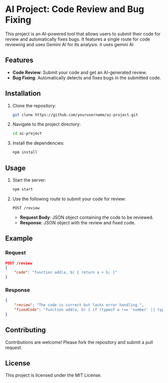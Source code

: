 # AI Project: Code Review and Bug Fixing

This project is an AI-powered tool that allows users to submit their code for review and automatically fixes bugs. It features a single route for code reviewing and uses Gemini AI for its analysis. it uses gemini AI

## Features

- **Code Review**: Submit your code and get an AI-generated review.
- **Bug Fixing**: Automatically detects and fixes bugs in the submitted code.

## Installation

1. Clone the repository:
    ```bash
    git clone https://github.com/yourusername/ai-project.git
    ```
2. Navigate to the project directory:
    ```bash
    cd ai-project
    ```
3. Install the dependencies:
    ```bash
    npm install
    ```

## Usage

1. Start the server:
    ```bash
    npm start
    ```
2. Use the following route to submit your code for review:
    ```
    POST /review
    ```
    - **Request Body**: JSON object containing the code to be reviewed.
    - **Response**: JSON object with the review and fixed code.

## Example

### Request
```json
POST /review
{
    "code": "function add(a, b) { return a + b; }"
}
```

### Response
```json
{
    "review": "The code is correct but lacks error handling.",
    "fixedCode": "function add(a, b) { if (typeof a !== 'number' || typeof b !== 'number') { throw new Error('Invalid input'); } return a + b; }"
}
```

## Contributing

Contributions are welcome! Please fork the repository and submit a pull request.

## License

This project is licensed under the MIT License.